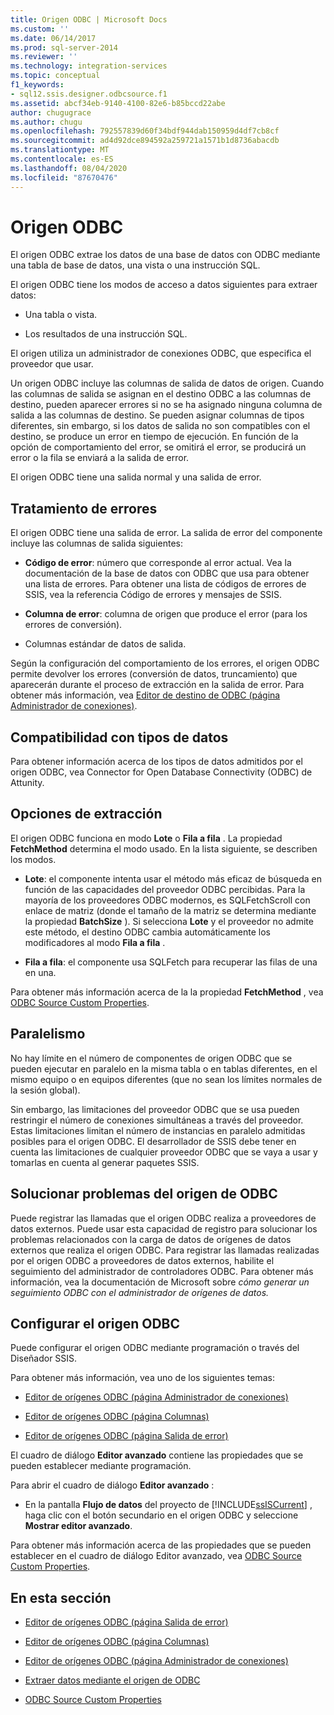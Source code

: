```yaml
---
title: Origen ODBC | Microsoft Docs
ms.custom: ''
ms.date: 06/14/2017
ms.prod: sql-server-2014
ms.reviewer: ''
ms.technology: integration-services
ms.topic: conceptual
f1_keywords:
- sql12.ssis.designer.odbcsource.f1
ms.assetid: abcf34eb-9140-4100-82e6-b85bccd22abe
author: chugugrace
ms.author: chugu
ms.openlocfilehash: 792557839d60f34bdf944dab150959d4df7cb8cf
ms.sourcegitcommit: ad4d92dce894592a259721a1571b1d8736abacdb
ms.translationtype: MT
ms.contentlocale: es-ES
ms.lasthandoff: 08/04/2020
ms.locfileid: "87670476"
---
```

# <a name="odbc-source"></a>Origen ODBC
  El origen ODBC extrae los datos de una base de datos con ODBC mediante una tabla de base de datos, una vista o una instrucción SQL.  
  
 El origen ODBC tiene los modos de acceso a datos siguientes para extraer datos:  
  
-   Una tabla o vista.  
  
-   Los resultados de una instrucción SQL.  
  
 El origen utiliza un administrador de conexiones ODBC, que especifica el proveedor que usar.  
  
 Un origen ODBC incluye las columnas de salida de datos de origen. Cuando las columnas de salida se asignan en el destino ODBC a las columnas de destino, pueden aparecer errores si no se ha asignado ninguna columna de salida a las columnas de destino. Se pueden asignar columnas de tipos diferentes, sin embargo, si los datos de salida no son compatibles con el destino, se produce un error en tiempo de ejecución. En función de la opción de comportamiento del error, se omitirá el error, se producirá un error o la fila se enviará a la salida de error.  
  
 El origen ODBC tiene una salida normal y una salida de error.  
  
## <a name="error-handling"></a>Tratamiento de errores  
 El origen ODBC tiene una salida de error. La salida de error del componente incluye las columnas de salida siguientes:  
  
-   **Código de error**: número que corresponde al error actual. Vea la documentación de la base de datos con ODBC que usa para obtener una lista de errores. Para obtener una lista de códigos de errores de SSIS, vea la referencia Código de errores y mensajes de SSIS.  
  
-   **Columna de error**: columna de origen que produce el error (para los errores de conversión).  
  
-   Columnas estándar de datos de salida.  
  
 Según la configuración del comportamiento de los errores, el origen ODBC permite devolver los errores (conversión de datos, truncamiento) que aparecerán durante el proceso de extracción en la salida de error. Para obtener más información, vea [Editor de destino de ODBC &#40;página Administrador de conexiones&#41;](../odbc-destination-editor-connection-manager-page.md).  
  
## <a name="data-type-support"></a>Compatibilidad con tipos de datos  
 Para obtener información acerca de los tipos de datos admitidos por el origen ODBC, vea Connector for Open Database Connectivity (ODBC) de Attunity.  
  
## <a name="extract-options"></a>Opciones de extracción  
 El origen ODBC funciona en modo **Lote** o **Fila a fila** . La propiedad **FetchMethod** determina el modo usado. En la lista siguiente, se describen los modos.  
  
-   **Lote**: el componente intenta usar el método más eficaz de búsqueda en función de las capacidades del proveedor ODBC percibidas. Para la mayoría de los proveedores ODBC modernos, es SQLFetchScroll con enlace de matriz (donde el tamaño de la matriz se determina mediante la propiedad **BatchSize** ). Si selecciona **Lote** y el proveedor no admite este método, el destino ODBC cambia automáticamente los modificadores al modo **Fila a fila** .  
  
-   **Fila a fila**: el componente usa SQLFetch para recuperar las filas de una en una.  
  
 Para obtener más información acerca de la la propiedad **FetchMethod** , vea [ODBC Source Custom Properties](odbc-source-custom-properties.md).  
  
## <a name="parallelism"></a>Paralelismo  
 No hay límite en el número de componentes de origen ODBC que se pueden ejecutar en paralelo en la misma tabla o en tablas diferentes, en el mismo equipo o en equipos diferentes (que no sean los límites normales de la sesión global).  
  
 Sin embargo, las limitaciones del proveedor ODBC que se usa pueden restringir el número de conexiones simultáneas a través del proveedor. Estas limitaciones limitan el número de instancias en paralelo admitidas posibles para el origen ODBC. El desarrollador de SSIS debe tener en cuenta las limitaciones de cualquier proveedor ODBC que se vaya a usar y tomarlas en cuenta al generar paquetes SSIS.  
  
## <a name="troubleshooting-the-odbc-source"></a>Solucionar problemas del origen de ODBC  
 Puede registrar las llamadas que el origen ODBC realiza a proveedores de datos externos. Puede usar esta capacidad de registro para solucionar los problemas relacionados con la carga de datos de orígenes de datos externos que realiza el origen ODBC. Para registrar las llamadas realizadas por el origen ODBC a proveedores de datos externos, habilite el seguimiento del administrador de controladores ODBC. Para obtener más información, vea la documentación de Microsoft sobre *cómo generar un seguimiento ODBC con el administrador de orígenes de datos.*  
  
## <a name="configuring-the-odbc-source"></a>Configurar el origen ODBC  
 Puede configurar el origen ODBC mediante programación o través del Diseñador SSIS.  
  
 Para obtener más información, vea uno de los siguientes temas:  
  
-   [Editor de orígenes ODBC &#40;página Administrador de conexiones&#41;](../odbc-source-editor-connection-manager-page.md)  
  
-   [Editor de orígenes ODBC &#40;página Columnas&#41;](../odbc-source-editor-columns-page.md)  
  
-   [Editor de orígenes ODBC &#40;página Salida de error&#41;](../odbc-source-editor-error-output-page.md)  
  
 El cuadro de diálogo **Editor avanzado** contiene las propiedades que se pueden establecer mediante programación.  
  
 Para abrir el cuadro de diálogo **Editor avanzado** :  
  
-   En la pantalla **Flujo de datos** del proyecto de [!INCLUDE[ssISCurrent](../../includes/ssiscurrent-md.md)] , haga clic con el botón secundario en el origen ODBC y seleccione **Mostrar editor avanzado**.  
  
 Para obtener más información acerca de las propiedades que se pueden establecer en el cuadro de diálogo Editor avanzado, vea [ODBC Source Custom Properties](odbc-source-custom-properties.md).  
  
## <a name="in-this-section"></a>En esta sección  
  
-   [Editor de orígenes ODBC &#40;página Salida de error&#41;](../odbc-source-editor-error-output-page.md)  
  
-   [Editor de orígenes ODBC &#40;página Columnas&#41;](../odbc-source-editor-columns-page.md)  
  
-   [Editor de orígenes ODBC &#40;página Administrador de conexiones&#41;](../odbc-source-editor-connection-manager-page.md)  
  
-   [Extraer datos mediante el origen de ODBC](odbc-source.md)  
  
-   [ODBC Source Custom Properties](odbc-source-custom-properties.md)  
  
  

